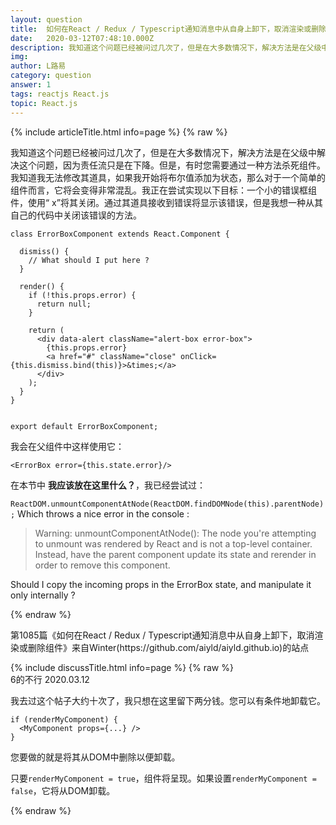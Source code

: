 ```yaml
---
layout: question
title:  如何在React / Redux / Typescript通知消息中从自身上卸下，取消渲染或删除组件
date:   2020-03-12T07:48:10.000Z
description: 我知道这个问题已经被问过几次了，但是在大多数情况下，解决方法是在父级中解决这个问题，因为责任流只是在下降。但是，有时您需要通过一种方法杀死组件。我知道我无...
img: 
author: L路易
category: question
answer: 1
tags: reactjs React.js
topic: React.js
---
```

<div class="article-root">
  <div class="article">
    {% include articleTitle.html info=page %}
    {% raw %}
    <div class="article-content"><p><font style="vertical-align: inherit;"><font style="vertical-align: inherit;">我知道这个问题已经被问过几次了，但是在大多数情况下，解决方法是在父级中解决这个问题，因为责任流只是在下降。</font><font style="vertical-align: inherit;">但是，有时您需要通过一种方法杀死组件。</font><font style="vertical-align: inherit;">我知道我无法修改其道具，如果我开始将布尔值添加为状态，那么对于一个简单的组件而言，它将会变得非常混乱。</font><font style="vertical-align: inherit;">我正在尝试实现以下目标：一个小的错误框组件，使用“ x”将其关闭。</font><font style="vertical-align: inherit;">通过其道具接收到错误将显示该错误，但是我想一种从其自己的代码中关闭该错误的方法。</font></font></p>

<pre><code>class ErrorBoxComponent extends React.Component {<font></font>
<font></font>
  dismiss() {<font></font>
    // What should I put here ?<font></font>
  }<font></font>
<font></font>
  render() {<font></font>
    if (!this.props.error) {<font></font>
      return null;<font></font>
    }<font></font>
<font></font>
    return (<font></font>
      &lt;div data-alert className="alert-box error-box"&gt;<font></font>
        {this.props.error}<font></font>
        &lt;a href="#" className="close" onClick={this.dismiss.bind(this)}&gt;&amp;times;&lt;/a&gt;<font></font>
      &lt;/div&gt;<font></font>
    );<font></font>
  }<font></font>
}<font></font>
<font></font>
<font></font>
export default ErrorBoxComponent;<font></font>
</code></pre>

<p><font style="vertical-align: inherit;"><font style="vertical-align: inherit;">我会在父组件中这样使用它：</font></font></p>

<pre><code>&lt;ErrorBox error={this.state.error}/&gt;
</code></pre>

<p><font style="vertical-align: inherit;"><font style="vertical-align: inherit;">在本节中   </font></font><strong><font style="vertical-align: inherit;"><font style="vertical-align: inherit;">我应该放在这里什么？</font></font></strong><font style="vertical-align: inherit;"><font style="vertical-align: inherit;">，我已经尝试过：</font></font></p>

<p><code>ReactDOM.unmountComponentAtNode(ReactDOM.findDOMNode(this).parentNode);</code>
Which throws a nice error in the console :</p>

<blockquote>
  <p>Warning: unmountComponentAtNode(): The node you're attempting to unmount was rendered by React and is not a top-level container. Instead, have the parent component update its state and rerender in order to remove this component.</p>
</blockquote>

<p>Should I copy the incoming props in the ErrorBox state, and manipulate it only internally ?</p></div>
    {% endraw %}
  </div>
  <p class="winter_mark">第1085篇《如何在React / Redux / Typescript通知消息中从自身上卸下，取消渲染或删除组件》来自Winter(https://github.com/aiyld/aiyld.github.io)的站点</p>
  <div class="discuss-wrapper">
    {% include discussTitle.html info=page %}
    {% raw %}
    <div class="discuss-item">
        <div class="discuss-parent">
          <div class="discuss-meta">
            <span class="discuss-user">6的不行</span>
            <span class="discuss-time">2020.03.12</span>
          </div>
          <div class="discuss-comment"><p><font style="vertical-align: inherit;"><font style="vertical-align: inherit;">我去过这个帖子大约十次了，我只想在这里留下两分钱。</font><font style="vertical-align: inherit;">您可以有条件地卸载它。</font></font></p>

<pre><code>if (renderMyComponent) {<font></font>
  &lt;MyComponent props={...} /&gt;<font></font>
}<font></font>
</code></pre>

<p><font style="vertical-align: inherit;"><font style="vertical-align: inherit;">您要做的就是将其从DOM中删除以便卸载。</font></font></p>

<p><font style="vertical-align: inherit;"><font style="vertical-align: inherit;">只要</font></font><code>renderMyComponent = true</code><font style="vertical-align: inherit;"><font style="vertical-align: inherit;">，组件将呈现。</font><font style="vertical-align: inherit;">如果设置</font></font><code>renderMyComponent = false</code><font style="vertical-align: inherit;"><font style="vertical-align: inherit;">，它将从DOM卸载。</font></font></p></div>
        </div></div>
    {% endraw %}
  </div>
<div>
